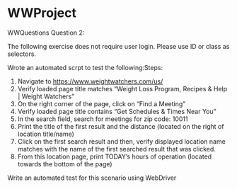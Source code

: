 # WWProject
WWQuestions
Question 2:



The following exercise does not require user login. Please use ID or class as selectors.
 

 Wrote an automated scrpt to test the following:Steps:
1. Navigate to https://www.weightwatchers.com/us/
2. Verify loaded page title matches “Weight Loss Program, Recipes & Help | Weight Watchers”
3. On the right corner of the page, click on “Find a Meeting”
4. Verify loaded page title contains “Get Schedules & Times Near You”
5. In the search field, search for meetings for zip code: 10011
6. Print the title of the first result and the distance (located on the right of location title/name)
7. Click on the first search result and then, verify displayed location name matches with the name of the first searched result that was clicked.
8. From this location page, print TODAY’s hours of operation (located towards the bottom of the page)
 
Write an automated test for this scenario using WebDriver
